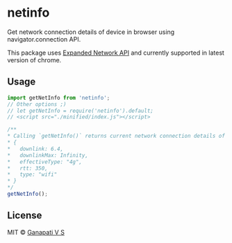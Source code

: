 # netinfo

Get network connection details of device in browser using navigator.connection API.
 
This package uses [Expanded Network API](https://wicg.github.io/netinfo/) and currently supported in latest version of chrome. 

## Usage
```javascript
import getNetInfo from 'netinfo';
// Other options ;)
// let getNetInfo = require('netinfo').default;
// <script src="./minified/index.js"></script>

/** 
* Calling `getNetInfo()` returns current network connection details of device as object
* {
*   downlink: 6.4,
*   downlinkMax: Infinity,
*   effectiveType: "4g",
*   rtt: 350,
*   type: "wifi"
* }
*/
getNetInfo();

```
## License

MIT © [Ganapati V S](http://meetguns.com)
